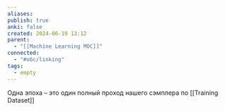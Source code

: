 ```yaml
---
aliases: 
publish: true
anki: false
created: 2024-06-19 13:12
parent:
  - "[[Machine Learning MOC]]"
connected:
  - "#обс/linking"
tags:
  - empty
---
```

 
 Одна эпоха – это один полный проход нашего сэмплера по [[Training Dataset]]